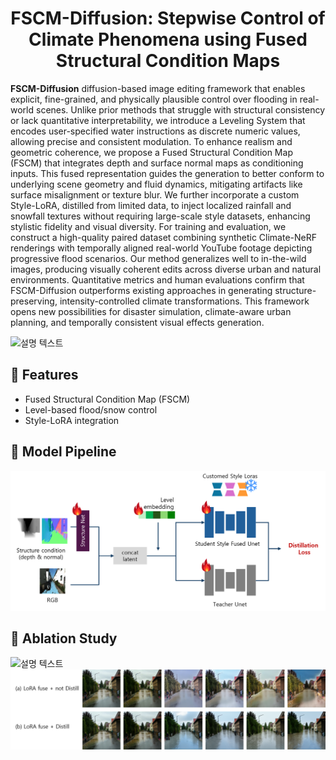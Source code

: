 <h1 align="center">FSCM-Diffusion: Stepwise Control of Climate Phenomena using Fused Structural Condition Maps</h1>


**FSCM-Diffusion** diffusion-based image editing framework that enables explicit, fine-grained, and physically plausible control over flooding in real-world scenes. Unlike prior methods that struggle with structural consistency or lack quantitative interpretability, we introduce a Leveling System that encodes user-specified water instructions as discrete numeric values, allowing precise and consistent modulation. To enhance realism and geometric coherence, we propose a Fused Structural Condition Map (FSCM) that integrates depth and surface normal maps as conditioning inputs. This fused representation guides the generation to better conform to underlying scene geometry and fluid dynamics, mitigating artifacts like surface misalignment or texture blur. We further incorporate a custom Style-LoRA, distilled from limited data, to inject localized rainfall and snowfall textures without requiring large-scale style datasets, enhancing stylistic fidelity and visual diversity. For training and evaluation, we construct a high-quality paired dataset combining synthetic Climate-NeRF renderings with temporally aligned real-world YouTube footage depicting progressive flood scenarios. Our method generalizes well to in-the-wild images, producing visually coherent edits across diverse urban and natural environments. Quantitative metrics and human evaluations confirm that FSCM-Diffusion outperforms existing approaches in generating structure-preserving, intensity-controlled climate transformations. This framework opens new possibilities for disaster simulation, climate-aware urban planning, and temporally consistent visual effects generation.


![설명 텍스트](assets/Figure1.png)

## 🌟 Features
- Fused Structural Condition Map (FSCM)
- Level-based flood/snow control
- Style-LoRA integration

## 📁 Model Pipeline
![설명 텍스트](assets/Figure2.png)

## 📁 Ablation Study
![설명 텍스트](assets/Figure6.png)
![설명 텍스트](assets/Figure7.png)

